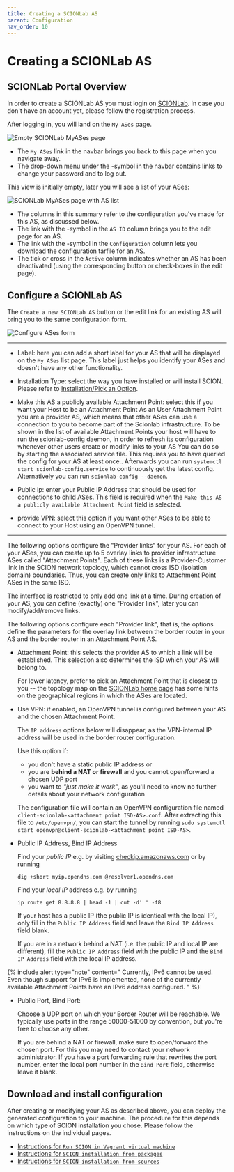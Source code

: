 ```yaml
---
title: Creating a SCIONLab AS
parent: Configuration
nav_order: 10
---
```


# Creating a SCIONLab AS

## SCIONLab Portal Overview

In order to create a SCIONLab AS you must login on [SCIONLab](https://www.scionlab.org). In case you don't have an account yet, please follow the registration process.

After logging in, you will land on the `My ASes` page.

![Empty SCIONLab MyASes page](../images/scionlab_user_page_empty.png)

* The `My ASes` link in the navbar brings you back to this page when you navigate away.
* The drop-down menu under the <span class="fa fa-user"></span>-symbol in the navbar contains links to change your password and to log out.

This view is initially empty, later you will see a list of your ASes:

![SCIONLab MyASes page with AS list](../images/scionlab_user_page_list.png)

* The columns in this summary refer to the configuration you've made for this AS, as discussed below.
* The link with the <span class="fa fa-pencil"></span>-symbol in the `AS ID` column  brings you to the edit page for an AS.
* The link with the <span class="fa fa-download"></span>-symbol in the `Configuration` column lets you download the configuration tarfile for an AS.
* The tick or cross in the `Active` column indicates whether an AS has been deactivated (using the corresponding button or check-boxes in the edit page).


## Configure a SCIONLab AS

The `Create a new SCIONLab AS` button or the edit link for an existing AS will bring you to the same configuration form.

![Configure ASes form](../images/scionlab_user_as_form.png)

-----

*   Label: here you can add a short label for your AS that will be displayed on the `My ASes` list page. This label just helps you identify your ASes and doesn't have any other functionality.

*   Installation Type: select the way you have installed or will install SCION. Please refer to [Installation/Pick an Option](../install/index.html).

*   Make this AS a publicly available Attachment Point: select this if you want your Host to be an Attachment Point
        As an User Attachment Point you are a provider AS, which means that other ASes can use a connection to you to become part of the Scionlab infrastructure. To be shown in the list of available Attachment Points your host will have to run the scionlab-config daemon, in order to refresh its configuration whenever other users create or modify links to your AS
        You can do so by starting the associated service file. This requires you to have queried the config for your AS at least once..
        Afterwards you can run `systemctl start scionlab-config.service` to continuously get the latest config. Alternatively you can run `scionlab-config --daemon`.

*   Public ip: enter your Public IP Address that should be used for connections to child ASes. This field is required when the `Make this AS a publicly available Attachment Point` field is selected.

*   provide VPN: select this option if you want other ASes to be able to connect to your Host using an OpenVPN tunnel. 


-----

The following options configure the "Provider links" for your AS. For each of your ASes, you can create up to 5 overlay links to provider infrastructure ASes called "Attachment Points".
Each of these links is a Provider-Customer link in the SCION network topology, which cannot cross ISD (isolation domain) boundaries. Thus, you can create only links to Attachment Point ASes in the same ISD.

The interface is restricted to only add one link at a time. During creation of your AS, you can define (exactly) one "Provider link", later you can modify/add/remove links.

The following options configure each "Provider link", that is, the options define the parameters for the overlay link between the border router in your AS and the border router in an Attachment Point AS.

*   Attachment Point: this selects the provider AS to which a link will be established. This selection also determines the ISD  which your AS will belong to.

    For lower latency, prefer to pick an Attachment Point that is closest to you -- the topology map on the [SCIONLab home page](https://www.scionlab.org) has some hints on the geographical regions in which the ASes are located.

*   Use VPN: if enabled, an OpenVPN tunnel is configured between your AS and the chosen Attachment Point.

    The `IP address` options below will disappear, as the VPN-internal IP address will be used in the border router configuration.

    Use this option if:

    * you don't have a static public IP address or
    * you are **behind a NAT or firewall** and you cannot open/forward a chosen UDP port
    * you want to _"just make it work"_, as you'll need to know no further details about your network configuration

    The configuration file will contain an OpenVPN configuration file named `client-scionlab-<attachment point ISD-AS>.conf`.
    After extracting this file to `/etc/openvpn/`, you can start the tunnel by running `sudo systemctl start openvpn@client-scionlab-<attachment point ISD-AS>`.

*   Public IP Address, Bind IP Address

    Find your _public IP_ e.g. by visiting [checkip.amazonaws.com](https://checkip.amazonaws.com/) or by running

        dig +short myip.opendns.com @resolver1.opendns.com


    Find your _local IP_ address e.g. by running

        ip route get 8.8.8.8 | head -1 | cut -d' ' -f8



    If your host has a public IP (the public IP is identical with the local IP), only fill in the `Public IP Address` field and leave the `Bind IP Address` field blank.


    If you are in a network behind a NAT (i.e. the public IP and local IP are different), fill the `Public IP Address` field with the public IP and the `Bind IP Address` field with the local IP address.


{% include alert type="note" content="
Currently, IPv6 cannot be used.
Even though support for IPv6 is implemented, none of the currently
available Attachment Points have an IPv6 address configured.
" %}


*   Public Port, Bind Port:

    Choose a UDP port on which your Border Router will be reachable. We typically use ports in the range 50000-51000 by convention, but you're free to choose any other.

    If you are behind a NAT or firewall, make sure to open/forward the chosen port. For this you may need to contact your network administrator.
    If you have a port forwarding rule that rewrites the port number, enter the local port number in the `Bind Port` field, otherwise leave it blank.


## Download and install configuration

After creating or modifying your AS as described above, you can deploy the generated configuration to your machine.
The procedure for this depends on which type of SCION installation you chose. Please follow the instructions on the individual pages.

* [Instructions for `Run SCION in Vagrant virtual machine`](../install/vm.html)
* [Instructions for `SCION installation from packages`](../install/pkg.html)
* [Instructions for `SCION installation from sources`](../install/src.html)
